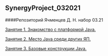 ## SynergyProject_032021
####Репозиторий Ячменцев Д. Н. набор 03.21

[Занятие 1. Знакомство с платформой Java.](https://github.com/SurfDRED/SynergyProject_032021/tree/main/src/java/ru/synergyitacademy/lesson1)

[Занятие 2. Место Java среди других ЯП.](https://github.com/SurfDRED/SynergyProject_032021/tree/main/src/java/ru/synergyitacademy/lesson2)

[Занятие 3. Базовые конструкции Java.](https://github.com/SurfDRED/SynergyProject_032021/tree/main/src/java/ru/synergyitacademy/lesson3)
